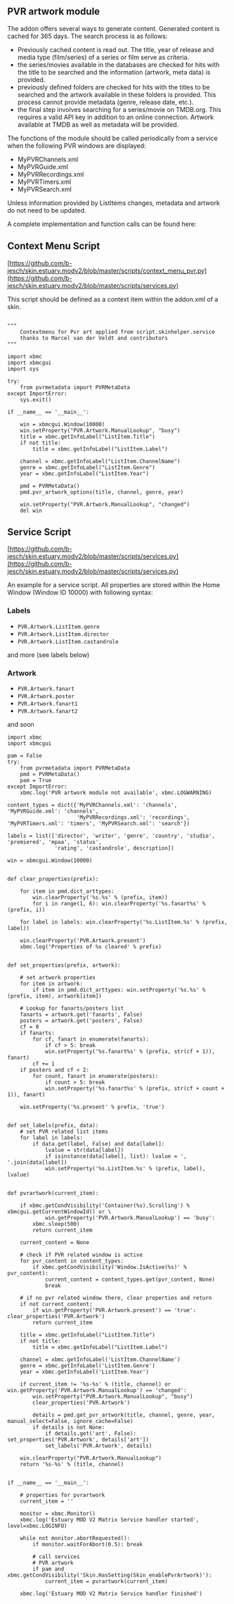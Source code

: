 ## PVR artwork module ##

The addon offers several ways to generate content. Generated content is cached for 365 days. The search process is as follows:

- Previously cached content is read out. The title, year of release and media type (film/series) of a series or film serve as criteria.
- the series/movies available in the databases are checked for hits with the title to be searched and the information (artwork, meta data) is provided.
- previously defined folders are checked for hits with the titles to be searched and the artwork available in these folders is provided. This process cannot provide metadata (genre, release date, etc.).
- the final step involves searching for a series/movie on TMDB.org. This requires a valid API key in addition to an online connection. Artwork available at TMDB as well as metadata will be provided.

The functions of the module should be called periodically from a service when the following PVR windows are displayed:

- MyPVRChannels.xml
- MyPVRGuide.xml
- MyPVRRecordings.xml
- MyPVRTimers.xml
- MyPVRSearch.xml

Unless information provided by ListItems changes, metadata and artwork do not need to be updated.

A complete implementation and function calls can be found here:
## Context Menu Script ##
[https://github.com/b-jesch/skin.estuary.modv2/blob/master/scripts/context_menu_pvr.py](https://github.com/b-jesch/skin.estuary.modv2/blob/master/scripts/services.py)

This script should be defined as a context item within the addon.xml of a skin.
```

"""
    Contextmenu for Pvr art applied from script.skinhelper.service
    thanks to Marcel van der Veldt and contributors
"""

import xbmc
import xbmcgui
import sys

try:
    from pvrmetadata import PVRMetaData
except ImportError:
    sys.exit()

if __name__ == '__main__':

    win = xbmcgui.Window(10000)
    win.setProperty("PVR.Artwork.ManualLookup", "busy")
    title = xbmc.getInfoLabel("ListItem.Title")
    if not title:
        title = xbmc.getInfoLabel("ListItem.Label")

    channel = xbmc.getInfoLabel("ListItem.ChannelName")
    genre = xbmc.getInfoLabel("ListItem.Genre")
    year = xbmc.getInfoLabel("ListItem.Year")

    pmd = PVRMetaData()
    pmd.pvr_artwork_options(title, channel, genre, year)

    win.setProperty("PVR.Artwork.ManualLookup", "changed")
    del win
```

## Service Script ##
[https://github.com/b-jesch/skin.estuary.modv2/blob/master/scripts/services.py](https://github.com/b-jesch/skin.estuary.modv2/blob/master/scripts/services.py)

An example for a service script. All properties are stored within the Home Window (Window ID 10000) with following syntax:

### Labels ###
- `PVR.Artwork.ListItem.genre`
- `PVR.Artwork.ListItem.director`
- `PVR.Artwork.ListItem.castandrole`

and more (see labels below)

### Artwork ###
- `PVR.Artwork.fanart`
- `PVR.Artwork.poster`
- `PVR.Artwork.fanart1`
- `PVR.Artwork.fanart2`

and soon

```
import xbmc
import xbmcgui

pam = False
try:
    from pvrmetadata import PVRMetaData
    pmd = PVRMetaData()
    pam = True
except ImportError:
    xbmc.log('PVR artwork module not available', xbmc.LOGWARNING)

content_types = dict({'MyPVRChannels.xml': 'channels', 'MyPVRGuide.xml': 'channels',
                      'MyPVRRecordings.xml': 'recordings', 'MyPVRTimers.xml': 'timers', 'MyPVRSearch.xml': 'search'})

labels = list(['director', 'writer', 'genre', 'country', 'studio', 'premiered', 'mpaa', 'status',
               'rating', 'castandrole', description])

win = xbmcgui.Window(10000)


def clear_properties(prefix):

    for item in pmd.dict_arttypes:
        win.clearProperty('%s.%s' % (prefix, item))
        for i in range(1, 6): win.clearProperty('%s.fanart%s' % (prefix, i))

    for label in labels: win.clearProperty('%s.ListItem.%s' % (prefix, label))

    win.clearProperty('PVR.Artwork.present')
    xbmc.log('Properties of %s cleared' % prefix)


def set_properties(prefix, artwork):

    # set artwork properties
    for item in artwork:
        if item in pmd.dict_arttypes: win.setProperty('%s.%s' % (prefix, item), artwork[item])

    # Lookup for fanarts/posters list
    fanarts = artwork.get('fanarts', False)
    posters = artwork.get('posters', False)
    cf = 0
    if fanarts:
        for cf, fanart in enumerate(fanarts):
            if cf > 5: break
            win.setProperty('%s.fanart%s' % (prefix, str(cf + 1)), fanart)
        cf += 1
    if posters and cf < 2:
        for count, fanart in enumerate(posters):
            if count > 5: break
            win.setProperty('%s.fanart%s' % (prefix, str(cf + count + 1)), fanart)

    win.setProperty('%s.present' % prefix, 'true')


def set_labels(prefix, data):
    # set PVR related list items
    for label in labels:
        if data.get(label, False) and data[label]:
            lvalue = str(data[label])
            if isinstance(data[label], list): lvalue = ', '.join(data[label])
            win.setProperty('%s.ListItem.%s' % (prefix, label), lvalue)


def pvrartwork(current_item):

    if xbmc.getCondVisibility('Container(%s).Scrolling') % xbmcgui.getCurrentWindowId() or \
            win.getProperty('PVR.Artwork.ManualLookup') == 'busy':
        xbmc.sleep(500)
        return current_item

    current_content = None

    # check if PVR related window is active
    for pvr_content in content_types:
        if xbmc.getCondVisibility('Window.IsActive(%s)' % pvr_content):
            current_content = content_types.get(pvr_content, None)
            break

    # if no pvr related window there, clear properties and return
    if not current_content:
        if win.getProperty('PVR.Artwork.present') == 'true': clear_properties('PVR.Artwork')
        return current_item

    title = xbmc.getInfoLabel("ListItem.Title")
    if not title:
        title = xbmc.getInfoLabel("ListItem.Label")

    channel = xbmc.getInfoLabel('ListItem.ChannelName')
    genre = xbmc.getInfoLabel('ListItem.Genre')
    year = xbmc.getInfoLabel('ListItem.Year')

    if current_item != '%s-%s' % (title, channel) or win.getProperty('PVR.Artwork.ManualLookup') == 'changed':
        win.setProperty("PVR.Artwork.ManualLookup", "busy")
        clear_properties('PVR.Artwork')

        details = pmd.get_pvr_artwork(title, channel, genre, year, manual_select=False, ignore_cache=False)
        if details is not None:
            if details.get('art', False): set_properties('PVR.Artwork', details['art'])
            set_labels('PVR.Artwork', details)

    win.clearProperty("PVR.Artwork.ManualLookup")
    return '%s-%s' % (title, channel)


if __name__ == '__main__':

    # properties for pvrartwork
    current_item = ''

    monitor = xbmc.Monitor()
    xbmc.log('Estuary MOD V2 Matrix Service handler started', level=xbmc.LOGINFO)

    while not monitor.abortRequested():
        if monitor.waitForAbort(0.5): break

        # call services
        # PVR artwork
        if pam and xbmc.getCondVisibility('Skin.HasSetting(Skin_enablePvrArtwork)'):
            current_item = pvrartwork(current_item)

    xbmc.log('Estuary MOD V2 Matrix Service handler finished')
```
